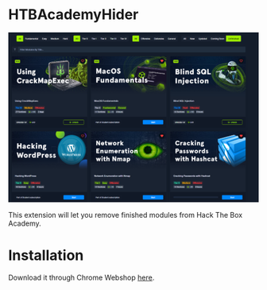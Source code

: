# HTBAcademyHider
![Screenshot](images/With_extension.png)

This extension will let you remove finished modules from Hack The Box Academy.

# Installation
Download it through Chrome Webshop [here]().
